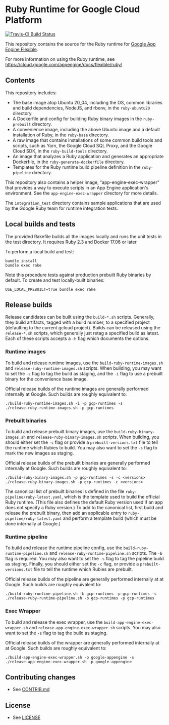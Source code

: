 # Ruby Runtime for Google Cloud Platform

[![Travis-CI Build Status](https://travis-ci.org/GoogleCloudPlatform/ruby-docker.svg)](https://travis-ci.org/GoogleCloudPlatform/ruby-docker/)

This repository contains the source for the Ruby runtime for
[Google App Engine Flexible](https://cloud.google.com/appengine/docs/flexible/).

For more information on using the Ruby runtime, see
https://cloud.google.com/appengine/docs/flexible/ruby/

## Contents

This repository includes:

* The base image atop Ubuntu 20_04, including the OS, common libraries and
  build dependencies, NodeJS, and rbenv, in the `ruby-ubuntu20` directory.
* A Dockerfile and config for building Ruby binary images in the
  `ruby-prebuilt` directory.
* A convenience image, including the above Ubuntu image and a default
  installation of Ruby, in the `ruby-base` directory.
* A raw image that contains installations of some common build tools and
  scripts, such as Yarn, the Google Cloud SQL Proxy, and the Google Cloud SDK,
  in the `ruby-build-tools` directory.
* An image that analyzes a Ruby application and generates an appropriate
  Dockerfile, in the `ruby-generate-dockerfile` directory.
* Templates for the Ruby runtime build pipeline definition in the
  `ruby-pipeline` directory.

This repository also contains a helper image, "app-engine-exec-wrapper" that
provides a way to execute scripts in an App Engine application's environment.
See the `app-engine-exec-wrapper` directory for more details.

The `integration_test` directory contains sample applications that are used
by the Google Ruby team for runtime integration tests.

## Local builds and tests

The provided Rakefile builds all the images locally and runs the unit tests
in the test directory. It requires Ruby 2.3 and Docker 17.06 or later.

To perform a local build and test:

    bundle install
    bundle exec rake

Note this procedure tests against production prebuilt Ruby binaries by default.
To create and test locally-built binaries:

    USE_LOCAL_PREBUILT=true bundle exec rake

## Release builds

Release candidates can be built using the `build-*.sh` scripts. Generally, they
build artifacts, tagged with a build number, to a specified project (defaulting
to the current gcloud project). Builds can be released using the `release-*.sh`
scripts, which generally just retag a specified build as latest. Each of these
scripts accepts a `-h` flag which documents the options.

### Runtime images

To build and release runtime images, use the `build-ruby-runtime-images.sh` and
`release-ruby-runtime-images.sh` scripts.
When building, you may want to set the `-s` flag to tag the build as staging,
and the `-i` flag to use a prebuilt binary for the convenience base image.

Official release builds of the runtime images are generally performed
internally at Google. Such builds are roughly equivalent to:

    ./build-ruby-runtime-images.sh -i -p gcp-runtimes -s
    ./release-ruby-runtime-images.sh -p gcp-runtimes

### Prebuilt binaries

To build and release prebuilt binary images, use the
`build-ruby-binary-images.sh` and `release-ruby-binary-images.sh` scripts.
When building, you should either set the `-c` flag or provide a
`prebuilt-versions.txt` file to tell the runtime which Rubies to build. You may
also want to set the `-s` flag to mark the new images as staging.

Official release builds of the prebuilt binaries are generally performed
internally at Google. Such builds are roughly equivalent to:

    ./build-ruby-binary-images.sh -p gcp-runtimes -s -c <versions>
    ./release-ruby-binary-images.sh -p gcp-runtimes -c <versions>

The canonical list of prebuilt binaries is defined in the file
`ruby-pipeline/ruby-latest.yaml`, which is the template used to build the
official Ruby runtime. (This file also defines the default Ruby version used if
an app does not specify a Ruby version.) To add to the canonical list, first
build and release the prebuilt binary, then add an applicable entry to
`ruby-pipeline/ruby-latest.yaml` and perform a template build (which must be
done internally at Google.)

### Runtime pipeline

To build and release the runtime pipeline config, use the
`build-ruby-runtime-pipeline.sh` and `release-ruby-runtime-pipeline.sh` scripts.
The `-b` flag is required. You may also want to set the `-s` flag to tag the
pipeline build as staging. Finally, you should either set the `-c` flag, or
provide a `prebuilt-versions.txt` file to tell the runtime which Rubies are
prebuilt.

Official release builds of the pipeline are generally performed internally at
at Google. Such builds are roughly equivalent to:

    ./build-ruby-runtime-pipeline.sh -b gcp-runtimes -p gcp-runtimes -s
    ./release-ruby-runtime-pipeline.sh -b gcp-runtimes -p gcp-runtimes

### Exec Wrapper

To build and release the exec wrapper, use the
`build-app-engine-exec-wrapper.sh` and `release-app-engine-exec-wrapper.sh`
scripts. You may also want to set the `-s` flag to tag the build as staging.

Official release builds of the wrapper are generally performed internally at
at Google. Such builds are roughly equivalent to:

    ./build-app-engine-exec-wrapper.sh -p google-appengine -s
    ./release-app-engine-exec-wrapper.sh -p google-appengine

## Contributing changes

* See [CONTRIB.md](CONTRIB.md)

## License

* See [LICENSE](LICENSE)
